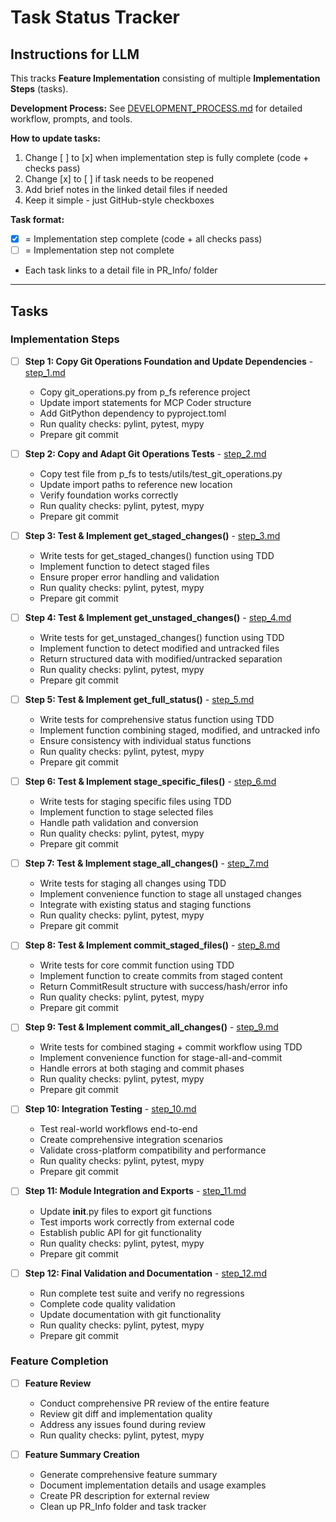 # Task Status Tracker

## Instructions for LLM

This tracks **Feature Implementation** consisting of multiple **Implementation Steps** (tasks).

**Development Process:** See [DEVELOPMENT_PROCESS.md](./DEVELOPMENT_PROCESS.md) for detailed workflow, prompts, and tools.

**How to update tasks:**
1. Change [ ] to [x] when implementation step is fully complete (code + checks pass)
2. Change [x] to [ ] if task needs to be reopened
3. Add brief notes in the linked detail files if needed
4. Keep it simple - just GitHub-style checkboxes

**Task format:**
- [x] = Implementation step complete (code + all checks pass)
- [ ] = Implementation step not complete
- Each task links to a detail file in PR_Info/ folder

---

## Tasks

### Implementation Steps

- [ ] **Step 1: Copy Git Operations Foundation and Update Dependencies** - [step_1.md](steps/step_1.md)
  - Copy git_operations.py from p_fs reference project
  - Update import statements for MCP Coder structure
  - Add GitPython dependency to pyproject.toml
  - Run quality checks: pylint, pytest, mypy
  - Prepare git commit

- [ ] **Step 2: Copy and Adapt Git Operations Tests** - [step_2.md](steps/step_2.md)
  - Copy test file from p_fs to tests/utils/test_git_operations.py
  - Update import paths to reference new location
  - Verify foundation works correctly
  - Run quality checks: pylint, pytest, mypy
  - Prepare git commit

- [ ] **Step 3: Test & Implement get_staged_changes()** - [step_3.md](steps/step_3.md)
  - Write tests for get_staged_changes() function using TDD
  - Implement function to detect staged files
  - Ensure proper error handling and validation
  - Run quality checks: pylint, pytest, mypy
  - Prepare git commit

- [ ] **Step 4: Test & Implement get_unstaged_changes()** - [step_4.md](steps/step_4.md)
  - Write tests for get_unstaged_changes() function using TDD
  - Implement function to detect modified and untracked files
  - Return structured data with modified/untracked separation
  - Run quality checks: pylint, pytest, mypy
  - Prepare git commit

- [ ] **Step 5: Test & Implement get_full_status()** - [step_5.md](steps/step_5.md)
  - Write tests for comprehensive status function using TDD
  - Implement function combining staged, modified, and untracked info
  - Ensure consistency with individual status functions
  - Run quality checks: pylint, pytest, mypy
  - Prepare git commit

- [ ] **Step 6: Test & Implement stage_specific_files()** - [step_6.md](steps/step_6.md)
  - Write tests for staging specific files using TDD
  - Implement function to stage selected files
  - Handle path validation and conversion
  - Run quality checks: pylint, pytest, mypy
  - Prepare git commit

- [ ] **Step 7: Test & Implement stage_all_changes()** - [step_7.md](steps/step_7.md)
  - Write tests for staging all changes using TDD
  - Implement convenience function to stage all unstaged changes
  - Integrate with existing status and staging functions
  - Run quality checks: pylint, pytest, mypy
  - Prepare git commit

- [ ] **Step 8: Test & Implement commit_staged_files()** - [step_8.md](steps/step_8.md)
  - Write tests for core commit function using TDD
  - Implement function to create commits from staged content
  - Return CommitResult structure with success/hash/error info
  - Run quality checks: pylint, pytest, mypy
  - Prepare git commit

- [ ] **Step 9: Test & Implement commit_all_changes()** - [step_9.md](steps/step_9.md)
  - Write tests for combined staging + commit workflow using TDD
  - Implement convenience function for stage-all-and-commit
  - Handle errors at both staging and commit phases
  - Run quality checks: pylint, pytest, mypy
  - Prepare git commit

- [ ] **Step 10: Integration Testing** - [step_10.md](steps/step_10.md)
  - Test real-world workflows end-to-end
  - Create comprehensive integration scenarios
  - Validate cross-platform compatibility and performance
  - Run quality checks: pylint, pytest, mypy
  - Prepare git commit

- [ ] **Step 11: Module Integration and Exports** - [step_11.md](steps/step_11.md)
  - Update __init__.py files to export git functions
  - Test imports work correctly from external code
  - Establish public API for git functionality
  - Run quality checks: pylint, pytest, mypy
  - Prepare git commit

- [ ] **Step 12: Final Validation and Documentation** - [step_12.md](steps/step_12.md)
  - Run complete test suite and verify no regressions
  - Complete code quality validation
  - Update documentation with git functionality
  - Run quality checks: pylint, pytest, mypy
  - Prepare git commit

### Feature Completion

- [ ] **Feature Review**
  - Conduct comprehensive PR review of the entire feature
  - Review git diff and implementation quality
  - Address any issues found during review
  - Run quality checks: pylint, pytest, mypy

- [ ] **Feature Summary Creation**
  - Generate comprehensive feature summary
  - Document implementation details and usage examples
  - Create PR description for external review
  - Clean up PR_Info folder and task tracker



